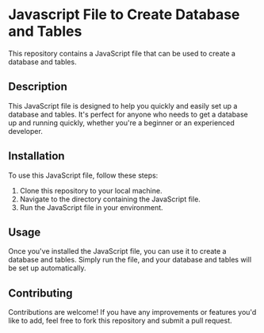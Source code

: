 # Javascript File to Create Database and Tables

This repository contains a JavaScript file that can be used to create a database and tables.

## Description

This JavaScript file is designed to help you quickly and easily set up a database and tables. It's perfect for anyone who needs to get a database up and running quickly, whether you're a beginner or an experienced developer.

## Installation

To use this JavaScript file, follow these steps:

1. Clone this repository to your local machine.
2. Navigate to the directory containing the JavaScript file.
3. Run the JavaScript file in your environment.

## Usage

Once you've installed the JavaScript file, you can use it to create a database and tables. Simply run the file, and your database and tables will be set up automatically.

## Contributing

Contributions are welcome! If you have any improvements or features you'd like to add, feel free to fork this repository and submit a pull request.

